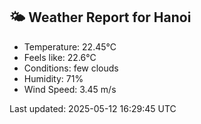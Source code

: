 <!-- WEATHER-START -->
## 🌤 Weather Report for Hanoi

- Temperature: 22.45°C
- Feels like: 22.6°C
- Conditions: few clouds
- Humidity: 71%
- Wind Speed: 3.45 m/s

Last updated: 2025-05-12 16:29:45 UTC
<!-- WEATHER-END -->

